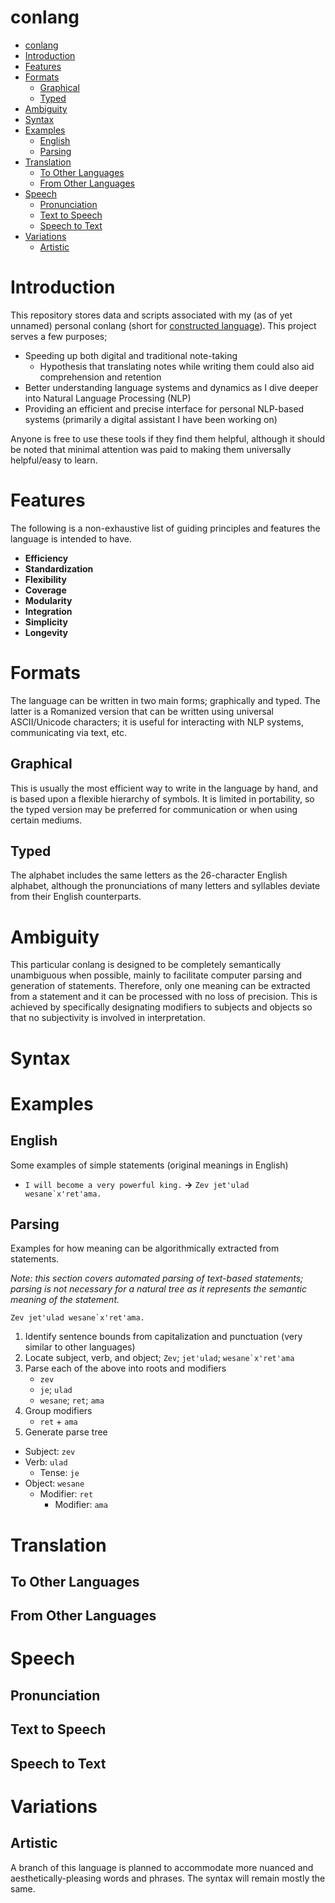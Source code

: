 # conlang

<!-- TOC depthFrom:1 depthTo:6 withLinks:1 updateOnSave:1 orderedList:0 -->

- [conlang](#conlang)
- [Introduction](#introduction)
- [Features](#features)
- [Formats](#formats)
	- [Graphical](#graphical)
	- [Typed](#typed)
- [Ambiguity](#ambiguity)
- [Syntax](#syntax)
- [Examples](#examples)
	- [English](#english)
	- [Parsing](#parsing)
- [Translation](#translation)
	- [To Other Languages](#to-other-languages)
	- [From Other Languages](#from-other-languages)
- [Speech](#speech)
	- [Pronunciation](#pronunciation)
	- [Text to Speech](#text-to-speech)
	- [Speech to Text](#speech-to-text)
- [Variations](#variations)
	- [Artistic](#artistic)

<!-- /TOC -->

# Introduction

This repository stores data and scripts associated with my (as of yet unnamed) personal conlang (short for [constructed language](https://en.wikipedia.org/wiki/Constructed_language)). This project serves a few purposes;

 - Speeding up both digital and traditional note-taking
   - Hypothesis that translating notes while writing them could also aid comprehension and retention
 - Better understanding language systems and dynamics as I dive deeper into Natural Language Processing (NLP)
 - Providing an efficient and precise interface for personal NLP-based systems (primarily a digital assistant I have been working on)

Anyone is free to use these tools if they find them helpful, although it should be noted that minimal attention was paid to making them universally helpful/easy to learn.

# Features

The following is a non-exhaustive list of guiding principles and features the language is intended to have.

 - **Efficiency**
 - **Standardization**
 - **Flexibility**
 - **Coverage**
 - **Modularity**
 - **Integration**
 - **Simplicity**
 - **Longevity**

# Formats

The language can be written in two main forms; graphically and typed. The latter is a Romanized version that can be written using universal ASCII/Unicode characters; it is useful for interacting with NLP systems, communicating via text, etc.

## Graphical

This is usually the most efficient way to write in the language by hand, and is based upon a flexible hierarchy of symbols. It is limited in portability, so the typed version may be preferred for communication or when using certain mediums.

## Typed

The alphabet includes the same letters as the 26-character English alphabet, although the pronunciations of many letters and syllables deviate from their English counterparts.   

# Ambiguity

This particular conlang is designed to be completely semantically unambiguous when possible, mainly to facilitate computer parsing and generation of statements. Therefore, only one meaning can be extracted from a statement and it can be processed with no loss of precision. This is achieved by specifically designating modifiers to subjects and objects so that no subjectivity is involved in interpretation.

# Syntax

# Examples

## English

Some examples of simple statements (original meanings in English)

 - `I will become a very powerful king.` **&#8594;** ``Zev jet'ulad wesane`x'ret'ama.``

## Parsing

Examples for how meaning can be algorithmically extracted from statements.

*Note: this section covers automated parsing of text-based statements; parsing is not necessary for a natural tree as it represents the semantic meaning of the statement.*

``Zev jet'ulad wesane`x'ret'ama.``

1. Identify sentence bounds from capitalization and punctuation (very similar to other languages)
2. Locate subject, verb, and object; `Zev`; `jet'ulad`; ``wesane`x'ret'ama``
3. Parse each of the above into roots and modifiers
      - `zev`
      - `je`; `ulad`
      - `wesane`; `ret`; `ama`
4. Group modifiers
      - `ret` + `ama`
5. Generate parse tree
  - Subject: `zev`
  - Verb: `ulad`
    - Tense: `je`
  - Object: `wesane`
    - Modifier: `ret`
      - Modifier: `ama`

# Translation

## To Other Languages

## From Other Languages

# Speech

## Pronunciation

## Text to Speech

## Speech to Text

# Variations

## Artistic

A branch of this language is planned to accommodate more nuanced and aesthetically-pleasing words and phrases. The syntax will remain mostly the same.
